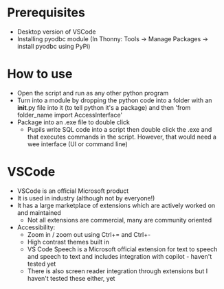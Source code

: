 # Prerequisites

* Desktop version of VSCode
* Installing pyodbc module (In Thonny: Tools -> Manage Packages -> install pyodbc using PyPi)

# How to use

* Open the script and run as any other python program
* Turn into a module by dropping the python code into a folder with an __init__.py file into it (to tell python it's a package) and then 'from folder_name import AccessInterface'
* Package into an .exe file to double click
    * Pupils write SQL code into a script then double click the .exe and that executes commands in the script. However, that would need a wee interface (UI or command line)

# VSCode

* VSCode is an official Microsoft product
* It is used in industry (although not by everyone!)
* It has a large marketplace of extensions which are actively worked on and maintained
    * Not all extensions are commercial, many are community oriented
* Accessibility:
    * Zoom in / zoom out using Ctrl+= and Ctrl+-
    * High contrast themes built in
    * VS Code Speech is a Microsoft official extension for text to speech and speech to text and includes integration with copilot - haven't tested yet
    * There is also screen reader integration through extensions but I haven't tested these either, yet
